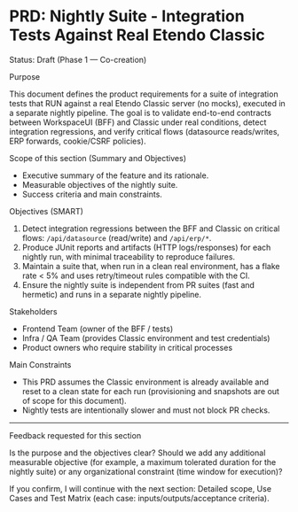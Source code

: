 # PRD: Nightly Suite - Integration Tests Against Real Etendo Classic

Status: Draft (Phase 1 — Co-creation)

Purpose

This document defines the product requirements for a suite of integration tests that RUN against a real Etendo Classic server (no mocks), executed in a separate nightly pipeline. The goal is to validate end-to-end contracts between WorkspaceUI (BFF) and Classic under real conditions, detect integration regressions, and verify critical flows (datasource reads/writes, ERP forwards, cookie/CSRF policies).

Scope of this section (Summary and Objectives)

- Executive summary of the feature and its rationale.
- Measurable objectives of the nightly suite.
- Success criteria and main constraints.

Objectives (SMART)

1. Detect integration regressions between the BFF and Classic on critical flows: `/api/datasource` (read/write) and `/api/erp/*`.
2. Produce JUnit reports and artifacts (HTTP logs/responses) for each nightly run, with minimal traceability to reproduce failures.
3. Maintain a suite that, when run in a clean real environment, has a flake rate < 5% and uses retry/timeout rules compatible with the CI.
4. Ensure the nightly suite is independent from PR suites (fast and hermetic) and runs in a separate nightly pipeline.

Stakeholders

- Frontend Team (owner of the BFF / tests)
- Infra / QA Team (provides Classic environment and test credentials)
- Product owners who require stability in critical processes

Main Constraints

- This PRD assumes the Classic environment is already available and reset to a clean state for each run (provisioning and snapshots are out of scope for this document).
- Nightly tests are intentionally slower and must not block PR checks.

---

Feedback requested for this section

Is the purpose and the objectives clear? Should we add any additional measurable objective (for example, a maximum tolerated duration for the nightly suite) or any organizational constraint (time window for execution)?

If you confirm, I will continue with the next section: Detailed scope, Use Cases and Test Matrix (each case: inputs/outputs/acceptance criteria).
